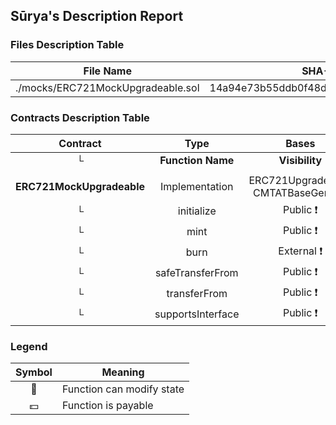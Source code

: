 ## Sūrya's Description Report

### Files Description Table


|  File Name  |  SHA-1 Hash  |
|-------------|--------------|
| ./mocks/ERC721MockUpgradeable.sol | 14a94e73b55ddb0f48dbf7b216da63a289457d5a |


### Contracts Description Table


|  Contract  |         Type        |       Bases      |                  |                 |
|:----------:|:-------------------:|:----------------:|:----------------:|:---------------:|
|     └      |  **Function Name**  |  **Visibility**  |  **Mutability**  |  **Modifiers**  |
||||||
| **ERC721MockUpgradeable** | Implementation | ERC721Upgradeable, CMTATBaseGeneric |||
| └ | initialize | Public ❗️ | 🛑  | initializer |
| └ | mint | Public ❗️ | 🛑  |NO❗️ |
| └ | burn | External ❗️ | 🛑  |NO❗️ |
| └ | safeTransferFrom | Public ❗️ | 🛑  |NO❗️ |
| └ | transferFrom | Public ❗️ | 🛑  |NO❗️ |
| └ | supportsInterface | Public ❗️ |   |NO❗️ |


### Legend

|  Symbol  |  Meaning  |
|:--------:|-----------|
|    🛑    | Function can modify state |
|    💵    | Function is payable |
